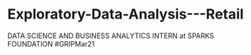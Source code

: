 # Exploratory-Data-Analysis---Retail
DATA SCIENCE AND BUSINESS ANALYTICS INTERN at SPARKS FOUNDATION #GRIPMar21
